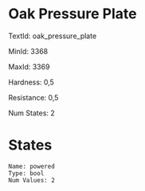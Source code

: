 # Oak Pressure Plate

TextId: oak_pressure_plate

MinId: 3368

MaxId: 3369

Hardness: 0,5

Resistance: 0,5


Num States: 2

# States
```
Name: powered
Type: bool
Num Values: 2
```